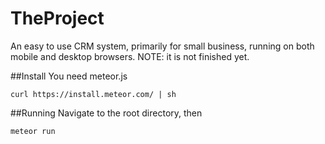 # TheProject
An easy to use CRM system, primarily for small business, running on both mobile and desktop browsers.
NOTE: it is not finished yet.

##Install
You need meteor.js

```
curl https://install.meteor.com/ | sh
```

##Running
Navigate to the root directory, then

```
meteor run
```

